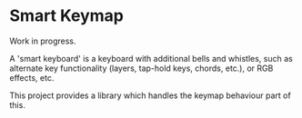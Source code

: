 # Smart Keymap

Work in progress.

A 'smart keyboard' is a keyboard with additional bells and whistles,
such as alternate key functionality (layers, tap-hold keys, chords, etc.),
or RGB effects, etc.

This project provides a library which handles the keymap behaviour part of this.
